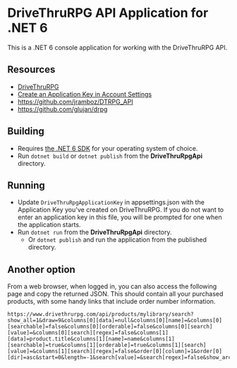 # DriveThruRPG API Application for .NET 6
This is a .NET 6 console application for working with the DriveThruRPG API.

## Resources
- [DriveThruRPG](https://www.drivethrurpg.com/)
- [Create an Application Key in Account Settings](https://www.drivethrurpg.com/account_edit.php)
- https://github.com/jramboz/DTRPG_API
- https://github.com/glujan/drpg

## Building
- Requires [the .NET 6 SDK](https://dotnet.microsoft.com/en-us/download/dotnet/6.0) for your operating system of choice.
- Run `dotnet build` or `dotnet publish` from the **DriveThruRpgApi** directory.

## Running
- Update `DriveThruRpgApplicationKey` in appsettings.json with the Application Key you've created on DriveThruRPG. If you do not want to enter an application key in this file, you will be prompted for one when the application starts.
- Run `dotnet run` from the **DriveThruRpgApi** directory.
    - Or `dotnet publish` and run the application from the published directory.

## Another option
From a web browser, when logged in, you can also access the following page and copy the returned JSON. This should contain all your purchased products, with some handy links that include order number information.

```
https://www.drivethrurpg.com/api/products/mylibrary/search?show_all=1&draw=9&columns[0][data]=null&columns[0][name]=&columns[0][searchable]=false&columns[0][orderable]=false&columns[0][search][value]=&columns[0][search][regex]=false&columns[1][data]=product.title&columns[1][name]=name&columns[1][searchable]=true&columns[1][orderable]=true&columns[1][search][value]=&columns[1][search][regex]=false&order[0][column]=1&order[0][dir]=asc&start=0&length=-1&search[value]=&search[regex]=false&show_archived=false&show_all=0&show_new=&show_updated=0&filter_string=&oneclick=true
```
